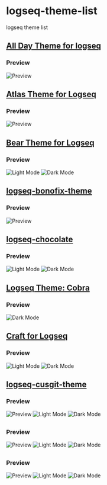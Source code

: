 # logseq-theme-list
logseq theme list

## [All Day Theme for logseq](https://github.com/tobealive/logseq-allday-theme)
### Preview
![Preview](https://raw.githubusercontent.com/tobealive/logseq-allday-theme/main/preview.png)

## [Atlas Theme for Logseq](https://github.com/sethfair/logseq-atlas-theme)
### Preview
![Preview](https://github.com/sethfair/logseq-atlas-theme/raw/main/screenshot.png)

## [Bear Theme for Logseq](https://github.com/rcvd/logseq-bear-theme)
### Preview
![Light Mode](https://github.com/rcvd/logseq-bear-theme/raw/main/screenshots/light.png)
![Dark Mode](https://github.com/rcvd/logseq-bear-theme/raw/main/screenshots/dark.png)

## [logseq-bonofix-theme](https://github.com/sansui233/logseq-bonofix-theme)
### Preview
![Preview](https://github.com/Sansui233/logseq-bonofix-theme/raw/master/media/Desktop-2022-05-23.jpg)

## [logseq-chocolate](https://github.com/nmartin84/logseq-chocolate)
### Preview
![Light Mode](https://github.com/nmartin84/logseq-chocolate/raw/main/assets/screenshot1.png)
![Dark Mode](https://github.com/nmartin84/logseq-chocolate/raw/main/assets/screenshot2.png)

## [Logseq Theme: Cobra](https://github.com/santiyounger/Cobra)
### Preview
![Dark Mode](https://github.com/santiyounger/Cobra/raw/main/img/dark-cobra-logseq.png)

## [Craft for Logseq](https://github.com/rcvd/logseq-craft-theme)
### Preview
![Light Mode](https://github.com/rcvd/logseq-craft-theme/blob/main/screenshots/light.png)
![Dark Mode](https://github.com/rcvd/logseq-craft-theme/blob/main/screenshots/dark.png)

## [logseq-cusgit-theme](https://github.com/mendax1234/logseq-cusgit-theme)
### Preview
![Preview]()
![Light Mode]()
![Dark Mode]()

## []()
### Preview
![Preview]()
![Light Mode]()
![Dark Mode]()

## []()
### Preview
![Preview]()
![Light Mode]()
![Dark Mode]()
